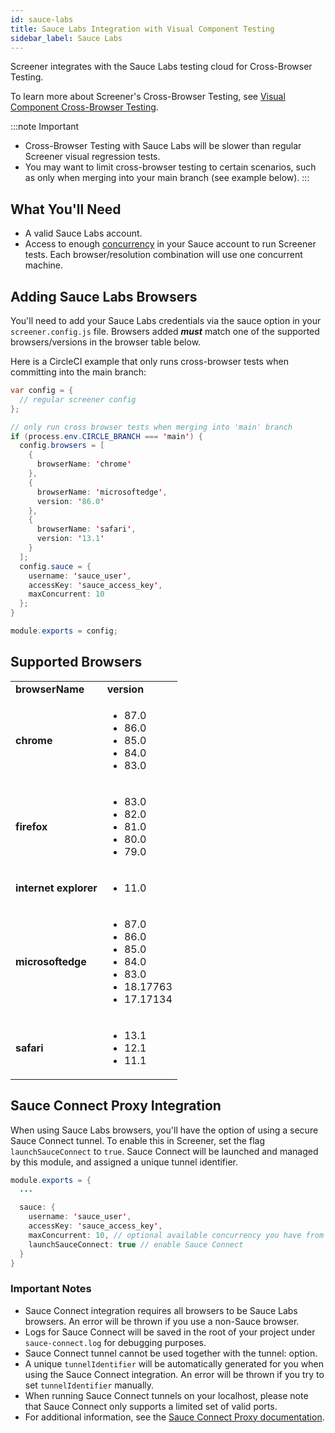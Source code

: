 ```yaml
---
id: sauce-labs
title: Sauce Labs Integration with Visual Component Testing
sidebar_label: Sauce Labs
---
```


Screener integrates with the Sauce Labs testing cloud for Cross-Browser Testing.

To learn more about Screener's Cross-Browser Testing, see [Visual Component Cross-Browser Testing](/visual/component-testing/supported-browsers).

:::note Important

- Cross-Browser Testing with Sauce Labs will be slower than regular Screener visual regression tests.
- You may want to limit cross-browser testing to certain scenarios, such as only when merging into your main branch (see example below).
:::

## What You'll Need

- A valid Sauce Labs account.
- Access to enough [concurrency](/basics/acct-team-mgmt/concurrency-limits) in your Sauce account to run Screener tests. Each browser/resolution combination will use one concurrent machine.

## Adding Sauce Labs Browsers

You'll need to add your Sauce Labs credentials via the sauce option in your `screener.config.js` file. Browsers added **_must_** match one of the supported browsers/versions in the browser table below.

Here is a CircleCI example that only runs cross-browser tests when committing into the main branch:

```java
var config = {
  // regular screener config
};

// only run cross browser tests when merging into 'main' branch
if (process.env.CIRCLE_BRANCH === 'main') {
  config.browsers = [
    {
      browserName: 'chrome'
    },
    {
      browserName: 'microsoftedge',
      version: '86.0'
    },
    {
      browserName: 'safari',
      version: '13.1'
    }
  ];
  config.sauce = {
    username: 'sauce_user',
    accessKey: 'sauce_access_key',
    maxConcurrent: 10
  };
}

module.exports = config;
```

## Supported Browsers

  <table>
    <tr>
     <td><strong>browserName</strong></td>
     <td><strong>version</strong></td>
    </tr>
    <tr>
     <td><strong>chrome</strong></td>
     <td><ul>
  <li>87.0</li>
  <li>86.0</li>
  <li>85.0</li>
  <li>84.0</li>
  <li>83.0</li></ul>
     </td>
    </tr>
    <tr>
     <td><strong>firefox</strong></td>
     <td><ul>
  <li>83.0</li>
  <li>82.0</li>
  <li>81.0</li>
  <li>80.0</li>
  <li>79.0</li></ul>
     </td>
    </tr>
    <tr>
     <td><strong>internet explorer</strong></td>
     <td><ul><li>11.0</li></ul></td>
    </tr>
    <tr>
     <td><strong>microsoftedge</strong></td>
     <td><ul><li>87.0</li>
  <li>86.0</li>
  <li>85.0</li>
  <li>84.0</li>
  <li>83.0</li>
  <li>18.17763</li>
  <li>17.17134</li></ul>
     </td>
    </tr>
    <tr>
     <td><strong>safari</strong></td>
     <td><ul>
  <li>13.1</li>
  <li>12.1</li>
  <li>11.1</li></ul>
     </td>
    </tr>
  </table>

## Sauce Connect Proxy Integration

When using Sauce Labs browsers, you'll have the option of using a secure Sauce Connect tunnel. To enable this in Screener, set the flag `launchSauceConnect` to `true`. Sauce Connect will be launched and managed by this module, and assigned a unique tunnel identifier.

```java
module.exports = {
  ...

  sauce: {
    username: 'sauce_user',
    accessKey: 'sauce_access_key',
    maxConcurrent: 10, // optional available concurrency you have from Sauce Labs
    launchSauceConnect: true // enable Sauce Connect
  }
}
```

### Important Notes

- Sauce Connect integration requires all browsers to be Sauce Labs browsers. An error will be thrown if you use a non-Sauce browser.
- Logs for Sauce Connect will be saved in the root of your project under `sauce-connect.log` for debugging purposes.
- Sauce Connect tunnel cannot be used together with the tunnel: option.
- A unique `tunnelIdentifier` will be automatically generated for you when using the Sauce Connect integration. An error will be thrown if you try to set `tunnelIdentifier` manually.
- When running Sauce Connect tunnels on your localhost, please note that Sauce Connect only supports a limited set of valid ports.
- For additional information, see the [Sauce Connect Proxy documentation](/secure-connections/sauce-connect).
